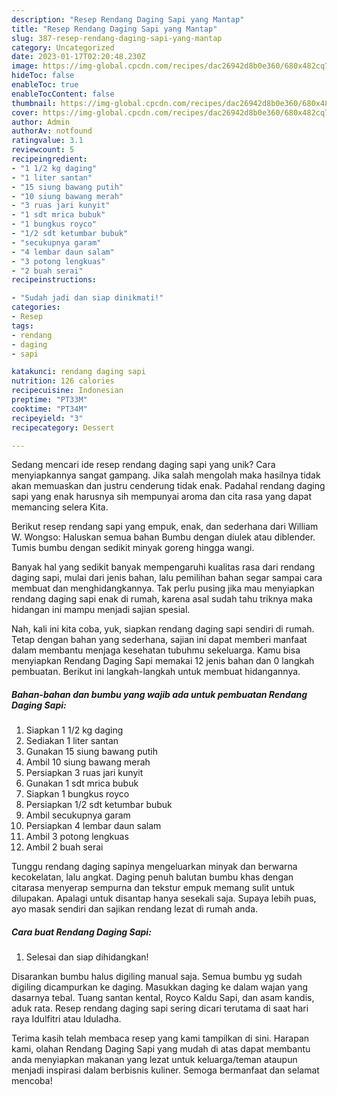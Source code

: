 ```yaml
---
description: "Resep Rendang Daging Sapi yang Mantap"
title: "Resep Rendang Daging Sapi yang Mantap"
slug: 387-resep-rendang-daging-sapi-yang-mantap
category: Uncategorized
date: 2023-01-17T02:20:48.230Z
image: https://img-global.cpcdn.com/recipes/dac26942d8b0e360/680x482cq70/rendang-daging-sapi-foto-resep-utama.jpg
hideToc: false
enableToc: true
enableTocContent: false
thumbnail: https://img-global.cpcdn.com/recipes/dac26942d8b0e360/680x482cq70/rendang-daging-sapi-foto-resep-utama.jpg
cover: https://img-global.cpcdn.com/recipes/dac26942d8b0e360/680x482cq70/rendang-daging-sapi-foto-resep-utama.jpg
author: Admin
authorAv: notfound
ratingvalue: 3.1
reviewcount: 5
recipeingredient:
- "1 1/2 kg daging"
- "1 liter santan"
- "15 siung bawang putih"
- "10 siung bawang merah"
- "3 ruas jari kunyit"
- "1 sdt mrica bubuk"
- "1 bungkus royco"
- "1/2 sdt ketumbar bubuk"
- "secukupnya garam"
- "4 lembar daun salam"
- "3 potong lengkuas"
- "2 buah serai"
recipeinstructions:

- "Sudah jadi dan siap dinikmati!"
categories:
- Resep
tags:
- rendang
- daging
- sapi

katakunci: rendang daging sapi 
nutrition: 126 calories
recipecuisine: Indonesian
preptime: "PT33M"
cooktime: "PT34M"
recipeyield: "3"
recipecategory: Dessert

---
```





Sedang mencari ide resep rendang daging sapi yang unik? Cara menyiapkannya sangat gampang. Jika salah mengolah maka hasilnya tidak akan memuaskan dan justru cenderung tidak enak. Padahal rendang daging sapi yang enak harusnya sih mempunyai aroma dan cita rasa yang dapat memancing selera Kita.





Berikut resep rendang sapi yang empuk, enak, dan sederhana dari William W. Wongso: Haluskan semua bahan Bumbu dengan diulek atau diblender. Tumis bumbu dengan sedikit minyak goreng hingga wangi.

Banyak hal yang sedikit banyak mempengaruhi kualitas rasa dari rendang daging sapi, mulai dari jenis bahan, lalu pemilihan bahan segar sampai cara membuat dan menghidangkannya. Tak perlu pusing jika mau menyiapkan rendang daging sapi enak di rumah, karena asal sudah tahu triknya maka hidangan ini mampu menjadi sajian spesial.






Nah, kali ini kita coba, yuk, siapkan rendang daging sapi sendiri di rumah. Tetap dengan bahan yang sederhana, sajian ini dapat memberi manfaat dalam membantu menjaga kesehatan tubuhmu sekeluarga. Kamu bisa menyiapkan Rendang Daging Sapi memakai 12 jenis bahan dan 0 langkah pembuatan. Berikut ini langkah-langkah untuk membuat hidangannya.

<!--inarticleads1-->

##### Bahan-bahan dan bumbu yang wajib ada untuk pembuatan Rendang Daging Sapi:

1. Siapkan 1 1/2 kg daging
1. Sediakan 1 liter santan
1. Gunakan 15 siung bawang putih
1. Ambil 10 siung bawang merah
1. Persiapkan 3 ruas jari kunyit
1. Gunakan 1 sdt mrica bubuk
1. Siapkan 1 bungkus royco
1. Persiapkan 1/2 sdt ketumbar bubuk
1. Ambil secukupnya garam
1. Persiapkan 4 lembar daun salam
1. Ambil 3 potong lengkuas
1. Ambil 2 buah serai


Tunggu rendang daging sapinya mengeluarkan minyak dan berwarna kecokelatan, lalu angkat. Daging penuh balutan bumbu khas dengan citarasa menyerap sempurna dan tekstur empuk memang sulit untuk dilupakan. Apalagi untuk disantap hanya sesekali saja. Supaya lebih puas, ayo masak sendiri dan sajikan rendang lezat di rumah anda. 

<!--inarticleads2-->

##### Cara buat Rendang Daging Sapi:


1. Selesai dan siap dihidangkan!

Disarankan bumbu halus digiling manual saja. Semua bumbu yg sudah digiling dicampurkan ke daging. Masukkan daging ke dalam wajan yang dasarnya tebal. Tuang santan kental, Royco Kaldu Sapi, dan asam kandis, aduk rata. Resep rendang daging sapi sering dicari terutama di saat hari raya Idulfitri atau Iduladha. 

Terima kasih telah membaca resep yang kami tampilkan di sini. Harapan kami, olahan Rendang Daging Sapi yang mudah di atas dapat membantu anda menyiapkan makanan yang lezat untuk keluarga/teman ataupun menjadi inspirasi dalam berbisnis kuliner. Semoga bermanfaat dan selamat mencoba!
